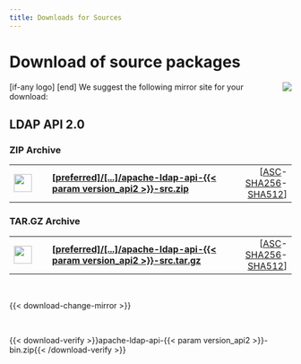 ```yaml
---
title: Downloads for Sources
---
```


# Download of source packages

<p>
    [if-any logo]
    <a href="[link]"><img align="right" src="[logo]" border="0" /></a>
    [end]
    We suggest the following mirror site for your download:
</p>

## LDAP API 2.0

### ZIP Archive

<p>
    <div class="download">
        <table width="100%" class="noBorder">
            <tr>
                <td>
                    <a href="[preferred]/directory/api/dist/{{< param version_api2 >}}/apache-ldap-api-{{< param version_api2 >}}-src.zip">
                        <img src="/images/download.png" width="32" height="32" border="0"/>
                    </a>
                </td>
                <td>&nbsp;</td>
                <td>
                    <a href="[preferred]/directory/api/dist/{{< param version_api2 >}}/apache-ldap-api-{{< param version_api2 >}}-src.zip">
                        <strong>
                            [preferred]/&#91;...&#93;/apache-ldap-api-{{< param version_api2 >}}-src.zip
                        </strong>
                    </a>
                </td>
                <td align="right">
                    [<a href="https://downloads.apache.org/directory/api/dist/{{< param version_api2 >}}/apache-ldap-api-{{< param version_api2 >}}-src.zip.asc">ASC</a>-<a href="https://downloads.apache.org/directory/api/dist/{{< param version_api2 >}}/apache-ldap-api-{{< param version_api2 >}}-src.zip.sha256">SHA256</a>-<a href="https://downloads.apache.org/directory/api/dist/{{< param version_api2 >}}/apache-ldap-api-{{< param version_api2 >}}-src.zip.sha512">SHA512</a>]
                </td>
            </tr>
        </table>
    </div>
</p>

### TAR.GZ Archive

<p>
    <div class="download">
        <table width="100%" class="noBorder">
            <tr>
                <td>
                    <a href="[preferred]/directory/api/dist/{{< param version_api2 >}}/apache-ldap-api-{{< param version_api2 >}}-src.tar.gz">
                        <img src="/images/download.png" width="32" height="32" border="0"/>
                    </a>
                </td>
                <td>&nbsp;</td>
                <td>
                    <a href="[preferred]/directory/api/dist/{{< param version_api2 >}}/apache-ldap-api-{{< param version_api2 >}}-src.tar.gz">
                        <strong>
                            [preferred]/&#91;...&#93;/apache-ldap-api-{{< param version_api2 >}}-src.tar.gz
                        </strong>
                    </a>
                </td>
                <td align="right">
                    [<a href="https://downloads.apache.org/directory/api/dist/{{< param version_api2 >}}/apache-ldap-api-{{< param version_api2 >}}-src.tar.gz.asc">ASC</a>-<a href="https://downloads.apache.org/directory/api/dist/{{< param version_api2 >}}/apache-ldap-api-{{< param version_api2 >}}-src.tar.gz.sha256">SHA256</a>-<a href="https://downloads.apache.org/directory/api/dist/{{< param version_api2 >}}/apache-ldap-api-{{< param version_api2 >}}-src.tar.gz.sha512">SHA512</a>]
                </td>
            </tr>
        </table>
    </div>
</p>

<p>&nbsp;</p>

{{< download-change-mirror >}}

<p>&nbsp;</p>

{{< download-verify >}}apache-ldap-api-{{< param version_api2 >}}-bin.zip{{< /download-verify >}}
